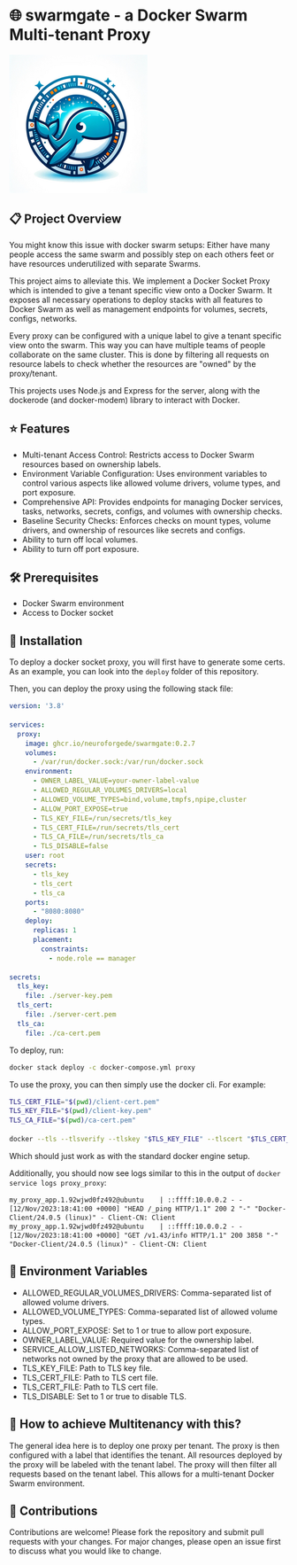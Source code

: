 # 🌐 swarmgate - a Docker Swarm Multi-tenant Proxy

![Swarm Gate Logo](./logo250.png "Swarm Gate Logo")

## 📋 Project Overview

You might know this issue with docker swarm setups: Either have many people access the same swarm and possibly step on each others feet or have resources underutilized with separate Swarms.

This project aims to alleviate this. We implement a Docker Socket Proxy which is intended to give a tenant specific view onto a Docker Swarm. It exposes all necessary operations to deploy stacks with all features to Docker Swarm as well as management endpoints for volumes, secrets, configs, networks. 

Every proxy can be configured with a unique label to give a tenant specific view onto the swarm. This way you can have multiple teams of people collaborate on the same cluster.
This is done by filtering all requests on resource labels to check whether the resources are "owned" by the proxy/tenant.

This projects uses Node.js and Express for the server, along with the dockerode (and docker-modem) library to interact with Docker.

## ⭐ Features

- Multi-tenant Access Control: Restricts access to Docker Swarm resources based on ownership labels.
- Environment Variable Configuration: Uses environment variables to control various aspects like allowed volume drivers, volume types, and port exposure.
- Comprehensive API: Provides endpoints for managing Docker services, tasks, networks, secrets, configs, and volumes with ownership checks.
- Baseline Security Checks: Enforces checks on mount types, volume drivers, and ownership of resources like secrets and configs.
- Ability to turn off local volumes.
- Ability to turn off port exposure.

## 🛠️ Prerequisites

- Docker Swarm environment
- Access to Docker socket

## 💾 Installation

To deploy a docker socket proxy, you will first have to generate some certs. As an example, you can look into the `deploy` folder of this repository.

Then, you can deploy the proxy using the following stack file:

```yaml
version: '3.8'

services:
  proxy:
    image: ghcr.io/neuroforgede/swarmgate:0.2.7
    volumes:
      - /var/run/docker.sock:/var/run/docker.sock
    environment:
      - OWNER_LABEL_VALUE=your-owner-label-value
      - ALLOWED_REGULAR_VOLUMES_DRIVERS=local
      - ALLOWED_VOLUME_TYPES=bind,volume,tmpfs,npipe,cluster
      - ALLOW_PORT_EXPOSE=true
      - TLS_KEY_FILE=/run/secrets/tls_key
      - TLS_CERT_FILE=/run/secrets/tls_cert
      - TLS_CA_FILE=/run/secrets/tls_ca
      - TLS_DISABLE=false
    user: root
    secrets:
      - tls_key
      - tls_cert
      - tls_ca
    ports:
      - "8080:8080"
    deploy:
      replicas: 1
      placement:
        constraints:
          - node.role == manager

secrets:
  tls_key:
    file: ./server-key.pem
  tls_cert:
    file: ./server-cert.pem
  tls_ca:
    file: ./ca-cert.pem
```

To deploy, run:

```bash
docker stack deploy -c docker-compose.yml proxy
```

To use the proxy, you can then simply use the docker cli. For example:

```bash
TLS_CERT_FILE="$(pwd)/client-cert.pem"
TLS_KEY_FILE="$(pwd)/client-key.pem"
TLS_CA_FILE="$(pwd)/ca-cert.pem"

docker --tls --tlsverify --tlskey "$TLS_KEY_FILE" --tlscert "$TLS_CERT_FILE" --tlscacert "$TLS_CA_FILE"  -H localhost:8080 info
```

Which should just work as with the standard docker engine setup.

Additionally, you should now see logs similar to this in the output of `docker service logs proxy_proxy`:

```
my_proxy_app.1.92wjwd0fz492@ubuntu    | ::ffff:10.0.0.2 - - [12/Nov/2023:18:41:00 +0000] "HEAD /_ping HTTP/1.1" 200 2 "-" "Docker-Client/24.0.5 (linux)" - Client-CN: Client
my_proxy_app.1.92wjwd0fz492@ubuntu    | ::ffff:10.0.0.2 - - [12/Nov/2023:18:41:00 +0000] "GET /v1.43/info HTTP/1.1" 200 3858 "-" "Docker-Client/24.0.5 (linux)" - Client-CN: Client
```

## 🔧 Environment Variables

- ALLOWED_REGULAR_VOLUMES_DRIVERS: Comma-separated list of allowed volume drivers.
- ALLOWED_VOLUME_TYPES: Comma-separated list of allowed volume types.
- ALLOW_PORT_EXPOSE: Set to 1 or true to allow port exposure.
- OWNER_LABEL_VALUE: Required value for the ownership label.
- SERVICE_ALLOW_LISTED_NETWORKS: Comma-separated list of networks not owned by the proxy that are allowed to be used.
- TLS_KEY_FILE: Path to TLS key file.
- TLS_CERT_FILE: Path to TLS cert file.
- TLS_CERT_FILE: Path to TLS cert file.
- TLS_DISABLE: Set to 1 or true to disable TLS.


## 🤝 How to achieve Multitenancy with this?

The general idea here is to deploy one proxy per tenant. The proxy is then configured with a label that identifies the tenant. All resources deployed by the proxy will be labeled with the tenant label. The proxy will then filter all requests based on the tenant label. This allows for a multi-tenant Docker Swarm environment.

## 🙌 Contributions

Contributions are welcome! Please fork the repository and submit pull requests with your changes. For major changes, please open an issue first to discuss what you would like to change.

